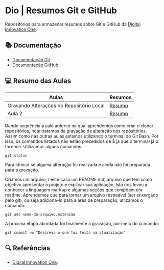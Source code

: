 ﻿
# Dio | Resumos Git e GitHub

Repositórios para armazenar resumos sobre Git e GitHub da [Digital Innovation One](https://www.dio.me).

## 📚 Documentação
- [Documentação Git](https://git-scm.com/doc)
- [Documentação GitHub](https://docs.github.com)

## 💻 Resumo das Aulas
| Aulas | Resumos |
|-------| --------|
| Gravando Alterações no Repositório Local | [Resumo]() |
| Aula 2 | [Resumo]() |

Dando sequência a aula anterior na qual aprendemos como criar e clonar repositórios, hoje tratamos da gravação de alteração nos repósitórios. Assim como nas outras aulas estamos utilizando o terminal do Git Bash. Por isso, os comandos listados não estão precedidos de $ já que o terminal já o fornece.
Utilizamos alguns comandos:

```
git status
```
Para checar se alguma alteração foi realizada e ainda não foi preparada para a gravação.

Criamos um arquivo, neste caso um README.md, arquivo que tem como objetivo apresentar o projeto e explicar sua aplicação. Isto nos levou a conhecer a linguagem markup e algumas seções que compõem um readme.
Aprendemos que para tornar um arquivo rastreável (ser enxergado pelo git), ou seja adiciona-lo para a área de preparação, utlizamos o comando:

```
git add nome-do-arquivo.extensão
```


A próxima etapa abordada foi finalmente a gravação, por meio do comando:

```
git commit -m "Descreva o que foi feito na atualização"
```


## 🔍 Referências
- [Digital Innovation One](https://web.dio.me/course/versionamento-de-codigo-com-git-e-github/learning/3f9f2336-6fd5-44cb-ba39-d1a4f6448023?back=/track/coding-future-banco-pan-desenvolvimento-frontend-com-angular&tab=undefined&moduleId=undefined).
